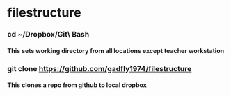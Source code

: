 filestructure
=============

### cd ~/Dropbox/Git\ Bash
#### This sets working directory from all locations except teacher workstation

### git clone https://github.com/gadfly1974/filestructure
#### This clones a repo from github to local dropbox
